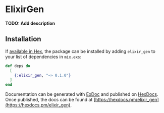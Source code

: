 # ElixirGen

**TODO: Add description**

## Installation

If [available in Hex](https://hex.pm/docs/publish), the package can be installed
by adding `elixir_gen` to your list of dependencies in `mix.exs`:

```elixir
def deps do
  [
    {:elixir_gen, "~> 0.1.0"}
  ]
end
```

Documentation can be generated with [ExDoc](https://github.com/elixir-lang/ex_doc)
and published on [HexDocs](https://hexdocs.pm). Once published, the docs can
be found at [https://hexdocs.pm/elixir_gen](https://hexdocs.pm/elixir_gen).

